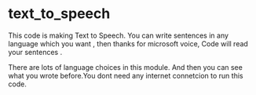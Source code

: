 # text_to_speech

This code is making Text to Speech. You can write sentences in any language which you want , then thanks for microsoft voice, Code will read your sentences .

There are lots of language choices in this module. And then you can see what you wrote before.You dont need any internet connetcion to run this code.

